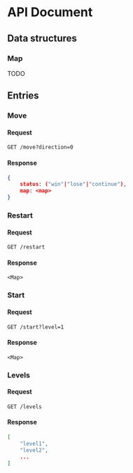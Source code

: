 # API Document

## Data structures

### Map

TODO

## Entries

### Move

#### Request

```curl
GET /move?direction=0
```

#### Response

```json
{
    status: ("win"|"lose"|"continue"),
    map: <map>
}
```

### Restart

#### Request

```curl
GET /restart
```

#### Response

```
<Map>
```

### Start

#### Request

```curl
GET /start?level=1
```

#### Response

```
<Map>
```

### Levels

#### Request

```curl
GET /levels
```

#### Response

```json
[
    "level1",
    "level2",
    ...
]
```